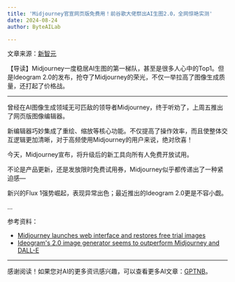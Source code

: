 ```yaml
---
title: 'Midjourney官宣网页版免费用！前谷歌大佬祭出AI生图2.0，全网惊艳实测'
date: 2024-08-24
author: ByteAILab

---
```


文章来源：[新智元](https://mp.weixin.qq.com/s/FyLqP8p_eTjhHmQO7jTpKw)

【导读】Midjourney一度稳居AI生图的第一梯队，甚至是很多人心中的Top1。但是Ideogram 2.0的发布，抢夺了Midjourney的荣光，不仅一举拉高了图像生成质量，还打起了价格战。

---


曾经在AI图像生成领域无可匹敌的领导者Midjourney，终于听劝了，上周五推出了网页版图像编辑器。

新编辑器巧妙集成了重绘、缩放等核心功能。不仅提高了操作效率，而且使整体交互逻辑更加清晰，对于高频使用Midjourney的用户来说，绝对欣喜！

今天，Midjourney宣布，将升级后的新工具向所有人免费开放试用。

不论是产品更新，还是发放限时免费试用券，Midjourney似乎都传递出了一种紧迫感—

新兴的Flux 1强势崛起，表现异常出色；最近推出的Ideogram 2.0更是不容小觑。

...

参考资料：
- [Midjourney launches web interface and restores free trial images](https://the-decoder.com/midjourney-launches-web-interface-and-restores-free-trial-images/)
- [Ideogram's 2.0 image generator seems to outperform Midjourney and DALL-E](https://the-decoder.com/ideograms-2-0-image-generator-seems-to-outperform-midjourney-and-dall-e/)
---
感谢阅读！如果您对AI的更多资讯感兴趣，可以查看更多AI文章：[GPTNB](https://gptnb.com)。